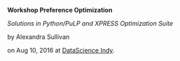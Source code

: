 **Workshop Preference Optimization**

*Solutions in Python/PuLP and XPRESS Optimization Suite*

by Alexandra Sullivan

on Aug 10, 2016 at [DataScience Indy](http://www.meetup.com/dsindy/events/228228257/).

